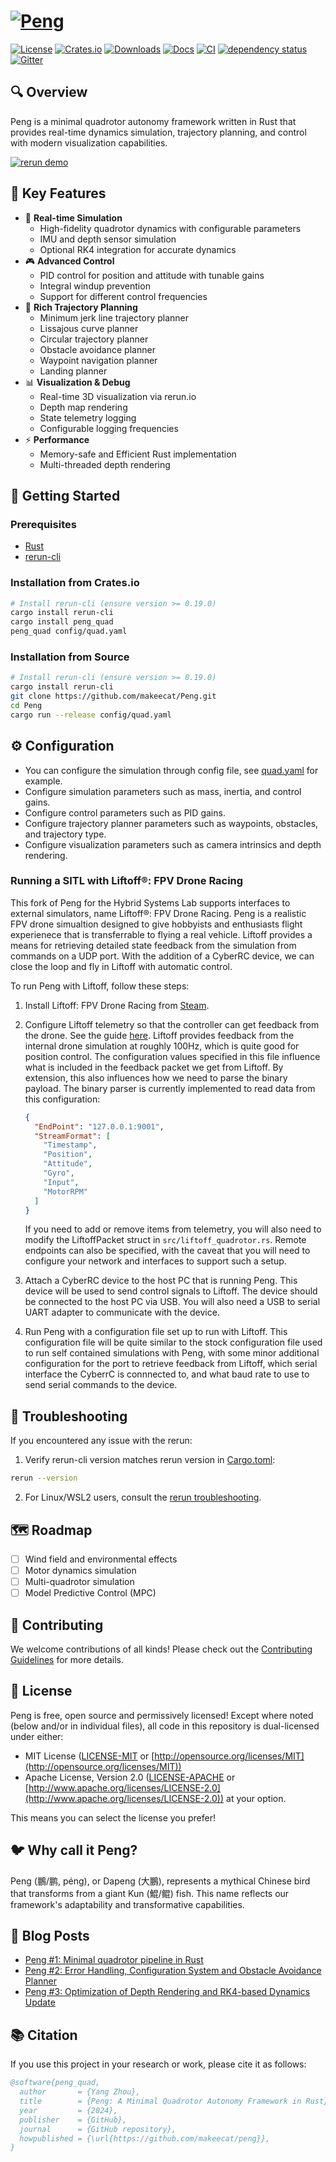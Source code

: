 # [![Peng](https://raw.githubusercontent.com/makeecat/Peng/main/assets/Peng.svg)](https://github.com/makeecat/Peng)

[![License](https://img.shields.io/badge/license-MIT%2FApache-blue.svg)](https://github.com/makeecat/Peng#license)
[![Crates.io](https://img.shields.io/crates/v/peng_quad.svg)](https://crates.io/crates/peng_quad)
[![Downloads](https://img.shields.io/crates/d/peng_quad.svg)](https://crates.io/crates/peng_quad)
[![Docs](https://docs.rs/peng_quad/badge.svg)](https://docs.rs/peng_quad/latest/peng_quad/)
[![CI](https://github.com/makeecat/Peng/actions/workflows/CI.yml/badge.svg)](https://github.com/makeecat/Peng/actions/workflows/CI.yml)
[![dependency status](https://deps.rs/repo/github/makeecat/peng/status.svg)](https://deps.rs/repo/github/makeecat/peng)
[![Gitter](https://img.shields.io/gitter/room/peng/peng)](https://app.gitter.im/#/room/#peng:gitter.im)

## 🔍 Overview

Peng is a minimal quadrotor autonomy framework written in Rust that provides real-time dynamics simulation, trajectory planning, and control with modern visualization capabilities.

[![rerun demo](https://raw.githubusercontent.com/makeecat/Peng/main/assets/Peng_demo.gif)](https://rerun.io/viewer?url=https%3A%2F%2Fyangrobotics.com%2Ffiles%2Fpeng_v0.5.3_demo.rrd)

## 🎯 Key Features

- 🚁 **Real-time Simulation**
  - High-fidelity quadrotor dynamics with configurable parameters
  - IMU and depth sensor simulation
  - Optional RK4 integration for accurate dynamics
- 🎮 **Advanced Control**
  - PID control for position and attitude with tunable gains
  - Integral windup prevention
  - Support for different control frequencies
- 📍 **Rich Trajectory Planning**
  - Minimum jerk line trajectory planner
  - Lissajous curve planner
  - Circular trajectory planner
  - Obstacle avoidance planner
  - Waypoint navigation planner
  - Landing planner
- 📊 **Visualization & Debug**
  - Real-time 3D visualization via rerun.io
  - Depth map rendering
  - State telemetry logging
  - Configurable logging frequencies
- ⚡ **Performance**
  - Memory-safe and Efficient Rust implementation
  - Multi-threaded depth rendering

## 🚀 Getting Started

### Prerequisites

- [Rust](https://www.rust-lang.org/tools/install)
- [rerun-cli](https://rerun.io/docs/getting-started/installing-viewer)

### Installation from Crates.io

```bash
# Install rerun-cli (ensure version >= 0.19.0)
cargo install rerun-cli
cargo install peng_quad
peng_quad config/quad.yaml
```

### Installation from Source

```bash
# Install rerun-cli (ensure version >= 0.19.0)
cargo install rerun-cli
git clone https://github.com/makeecat/Peng.git
cd Peng
cargo run --release config/quad.yaml
```

## ⚙️ Configuration

- You can configure the simulation through config file, see [quad.yaml](config/quad.yaml) for example.
- Configure simulation parameters such as mass, inertia, and control gains.
- Configure control parameters such as PID gains.
- Configure trajectory planner parameters such as waypoints, obstacles, and trajectory type.
- Configure visualization parameters such as camera intrinsics and depth rendering.

### Running a SITL with Liftoff®: FPV Drone Racing

This fork of Peng for the Hybrid Systems Lab supports interfaces to external simulators, name Liftoff®: FPV Drone Racing.
Peng is a realistic FPV drone simualtion designed to give hobbyists and enthusiasts flight experienece that is transferrable
to flying a real vehicle. Liftoff provides a means for retrieving detailed state feedback from the simulation from commands
on a UDP port. With the addition of a CyberRC device, we can close the loop and fly in Liftoff with automatic control.

To run Peng with Liftoff, follow these steps:

1. Install Liftoff: FPV Drone Racing from [Steam](https://store.steampowered.com/app/410340/Liftoff_FPV_Drone_Racing/).

2. Configure Liftoff telemetry so that the controller can get feedback from the drone.
   See the guide [here](https://steamcommunity.com/sharedfiles/filedetails/?id=3160488434).
   Liftoff provides feedback from the internal drone simulation at roughly 100Hz, which is quite good for position control.
   The configuration values specified in this file influence what is included in the feedback packet we get from Liftoff.
   By extension, this also influences how we need to parse the binary payload.
   The binary parser is currently implemented to read data from this configuration:

   ```json
   {
     "EndPoint": "127.0.0.1:9001",
     "StreamFormat": [
       "Timestamp",
       "Position",
       "Attitude",
       "Gyro",
       "Input",
       "MotorRPM"
     ]
   }
   ```

   If you need to add or remove items from telemetry, you will also need to modify the LiftoffPacket struct
   in `src/liftoff_quadrotor.rs`. Remote endpoints can also be specified, with the caveat that you will need to configure your network and interfaces to support such a setup.

3. Attach a CyberRC device to the host PC that is running Peng. This device will be used to send control signals to Liftoff. The device should be connected to the host PC via USB. You will also need a USB to serial UART adapter to communicate with the device.

4. Run Peng with a configuration file set up to run with Liftoff.
   This configuration file will be quite similar to the stock configuration file used to run self contained simulations with Peng, with some minor additional configuration for the port to retrieve feedback from Liftoff, which serial interface the CyberrC is connnected to, and what baud rate to use to send serial commands to the device.

## 🔧 Troubleshooting

If you encountered any issue with the rerun:

1. Verify rerun-cli version matches rerun version in [Cargo.toml](https://github.com/makeecat/Peng/blob/main/Cargo.toml):

```bash
rerun --version
```

2. For Linux/WSL2 users, consult the [rerun troubleshooting](https://rerun.io/docs/getting-started/troubleshooting).

## 🗺️ Roadmap

- [ ] Wind field and environmental effects
- [ ] Motor dynamics simulation
- [ ] Multi-quadrotor simulation
- [ ] Model Predictive Control (MPC)

## 🤝 Contributing

We welcome contributions of all kinds! Please check out the [Contributing Guidelines](CONTRIBUTING.md) for more details.

## 📄 License

Peng is free, open source and permissively licensed!
Except where noted (below and/or in individual files), all code in this repository is dual-licensed under either:

- MIT License ([LICENSE-MIT](LICENSE-MIT) or [http://opensource.org/licenses/MIT](http://opensource.org/licenses/MIT))
- Apache License, Version 2.0 ([LICENSE-APACHE](LICENSE-APACHE) or [http://www.apache.org/licenses/LICENSE-2.0](http://www.apache.org/licenses/LICENSE-2.0))
  at your option.

This means you can select the license you prefer!

## 🐦 Why call it Peng?

Peng (鵬/鹏, péng), or Dapeng (大鵬), represents a mythical Chinese bird that transforms from a giant Kun (鯤/鲲) fish. This name reflects our framework's adaptability and transformative capabilities.

## 📝 Blog Posts

- [Peng #1: Minimal quadrotor pipeline in Rust](https://yangrobotics.com/peng-1-minimal-quadrotor-pipeline-in-rust)
- [Peng #2: Error Handling, Configuration System and Obstacle Avoidance Planner](https://yangrobotics.com/peng-2-error-handling-configuration-system-and-obstacle-avoidance-planner)
- [Peng #3: Optimization of Depth Rendering and RK4-based Dynamics Update](https://yangrobotics.com/peng-3-optimization-of-depth-rendering-and-rk4-based-dynamics-update)

## 📚 Citation

If you use this project in your research or work, please cite it as follows:

```bibtex
@software{peng_quad,
  author       = {Yang Zhou},
  title        = {Peng: A Minimal Quadrotor Autonomy Framework in Rust},
  year         = {2024},
  publisher    = {GitHub},
  journal      = {GitHub repository},
  howpublished = {\url{https://github.com/makeecat/peng}},
}
```
